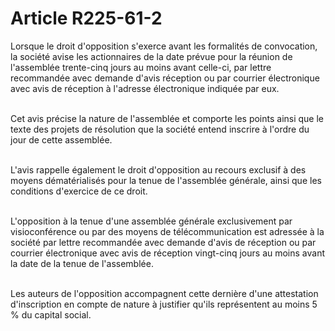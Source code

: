 # Article R225-61-2

<p>Lorsque le droit d'opposition s'exerce avant les formalités de convocation, la société avise les actionnaires de la date prévue pour la réunion de l'assemblée trente-cinq jours au moins avant celle-ci, par lettre recommandée avec demande d'avis réception ou par courrier électronique avec avis de réception à l'adresse électronique indiquée par eux.<br/><br/>

Cet avis précise la nature de l'assemblée et comporte les points ainsi que le texte des projets de résolution que la société entend inscrire à l'ordre du jour de cette assemblée.<br/><br/>

L'avis rappelle également le droit d'opposition au recours exclusif à des moyens dématérialisés pour la tenue de l'assemblée générale, ainsi que les conditions d'exercice de ce droit.<br/><br/>

L'opposition à la tenue d'une assemblée générale exclusivement par visioconférence ou par des moyens de télécommunication est adressée à la société par lettre recommandée avec demande d'avis de réception ou par courrier électronique avec avis de réception vingt-cinq jours au moins avant la date de la tenue de l'assemblée.<br/><br/>

Les auteurs de l'opposition accompagnent cette dernière d'une attestation d'inscription en compte de nature à justifier qu'ils représentent au moins 5 % du capital social.</p>